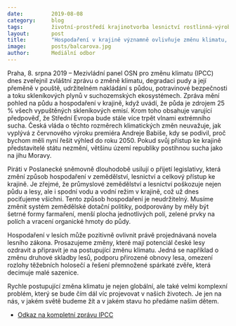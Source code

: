 ```yaml
---
date:         2019-08-08
category:     blog
tags:         životní-prostředí krajinotvorba lesnictví rostlinná-výroba živočišná-výroba vodohospodářství
layout:       post
title:        "Hospodaření v krajině významně ovlivňuje změnu klimatu, vláda by měla patřičně reagovat, komentuje zprávu IPCC Dana Balcarová"
image:        posts/balcarova.jpg
author:       Mediální odbor
---
```



Praha, 8. srpna 2019 – Mezivládní panel OSN pro změnu klimatu (IPCC) dnes zveřejnil zvláštní zprávu o změně klimatu, degradaci pudy a její přeměně v pouště, udržitelném nakládání s půdou, potravinové bezpečnosti a toku skleníkových plynů v suchozemských ekosystémech. Zpráva mění pohled na půdu a hospodaření v krajině, když uvádí, že půda je zdrojem 25 % všech vypuštěných skleníkových emisí. Krom toho obsahuje varující předpověď, že Střední Evropa bude stále více trpět vlnami extrémního sucha. Česká vláda o těchto rozměrech klimatických změn neuvažuje, jak vyplývá z červnového výroku premiéra Andreje Babiše, kdy se podivil, proč bychom měli nyní řešit výhled do roku 2050. Pokud svůj přístup ke krajině představitelé státu nezmění, většinu území republiky postihnou sucha jako na jihu Moravy. 

Piráti v Poslanecké sněmovně dlouhodobě usilují o přijetí legislativy, která změní způsob hospodaření v zemědělství, lesnictví a celkový přístup ke krajině. Je zřejmé, že průmyslové zemědělství a lesnictví poškozuje nejen půdu a lesy, ale i spodní vodu a vodní režim v krajině, což už dnes pociťujeme všichni. Tento způsob hospodaření je neudržitelný. Musíme změnit systém zemědělské dotační politiky, podporovány by měly být šetrné formy farmaření, menší plocha jednotlivých polí, zelené prvky na polích a vracení organické hmoty do půdy.

Hospodaření v lesích může pozitivně ovlivnit právě projednávaná novela lesního zákona. Prosazujeme změny, které mají potenciál české lesy ozdravit a připravit je na postupující změnu klimatu. Jedná se například o změnu druhové skladby lesů, podporu přirozené obnovy lesa, omezení rozlohy těžebních holosečí a řešení přemnožené spárkaté zvěře, která decimuje malé sazenice.

Rychle postupující změna klimatu je nejen globální, ale také velmi komplexní problém, který se bude čím dál víc projevovat v našich životech. Je jen na nás, v jakém světě budeme žít a v jakém stavu ho předáme našim dětem.

* [Odkaz na kompletní zprávu IPCC](https://www.ipcc.ch/site/assets/uploads/2019/08/4.-SPM_Approved_Microsite_FINAL.pdf)
